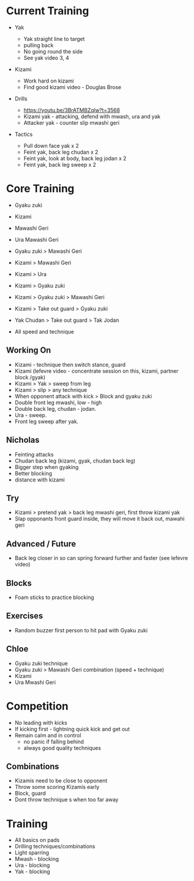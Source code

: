 # Current Training

* Yak
  * Yak straight line to target
  * pulling back
  * No going round the side
  * See yak video 3, 4

* Kizami
  * Work hard on kizami
  * Find good kizami video - Douglas Brose

* Drills
  * https://youtu.be/3BrATMBZqlw?t=3568
  * Kizami yak - attacking, defend with mwash, ura and yak
  * Attacker yak - counter slip mwashi geri

* Tactics
  * Pull down face yak x 2
  * Feint yak, back leg chudan x 2
  * Feint yak, look at body, back leg jodan x 2
  * Feint yak, back leg sweep x 2


# Core Training

* Gyaku zuki
* Kizami
* Mawashi Geri
* Ura Mawashi Geri
* Gyaku zuki > Mawashi Geri
* Kizami > Mawashi Geri
* Kizami > Ura
* Kizami > Gyaku zuki
* Kizami > Gyaku zuki > Mawashi Geri
* Kizami > Take out guard > Gyaku zuki
* Yak Chudan > Take out guard > Tak Jodan

* All speed and technique

## Working On

* Kizami - technique then switch stance, guard
* Kizami (lefevre video - concentrate session on this, kizami, partner block /gyak)
* Kizami > Yak > sweep from leg
* Kizami > slip > any technique
* When opponent attack with kick > Block and gyaku zuki
* Double front leg mwashi, low - high
* Double back leg, chudan - jodan.
* Ura - sweep.
* Front leg sweep after yak.

## Nicholas
* Feinting attacks
* Chudan back leg (kizami, gyak, chudan back leg)
* Bigger step when gyaking
* Better blocking
* distance with kizami

## Try
* Kizami > pretend yak > back leg mwashi geri, first throw kizami yak
* Slap opponants front guard inside, they will move it back out, mawahi geri

## Advanced / Future
* Back leg closer in so can spring forward further and faster (see lefevre video)

## Blocks
* Foam sticks to practice blocking

## Exercises
* Random buzzer first person to hit pad with Gyaku zuki

## Chloe

* Gyaku zuki technique
* Gyaku zuki > Mawashi Geri combination (speed + technique)
* Kizami
* Ura Mwashi Geri

# Competition

* No leading with kicks
* If kicking first - lightning quick kick and get out
* Remain calm and in control
  * no panic if falling behind
  * always good quality techniques

## Combinations

* Kizamis need to be close to opponent
* Throw some scoring Kizamis early
* Block, guard
* Dont throw technique s when too far away

# Training

* All basics on pads
* Drilling techniques/combinations
* Light sparring
* Mwash - blocking
* Ura - blocking
* Yak - blocking
